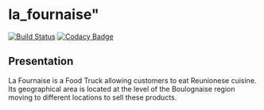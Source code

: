 # la_fournaise"
[![Build Status](https://travis-ci.com/michaelgtfr/la_fournaise.svg?branch=main)](https://travis-ci.com/michaelgtfr/la_fournaise)
[![Codacy Badge](https://app.codacy.com/project/badge/Grade/076f569946184a13b6774abc5cd085ca)](https://www.codacy.com/gh/michaelgtfr/la_fournaise/dashboard?utm_source=github.com&amp;utm_medium=referral&amp;utm_content=michaelgtfr/la_fournaise&amp;utm_campaign=Badge_Grade)

## Presentation

La Fournaise is a Food Truck allowing customers to eat Reunionese cuisine. 
Its geographical area is located at the level of the Boulognaise region moving to different locations to sell these products.
